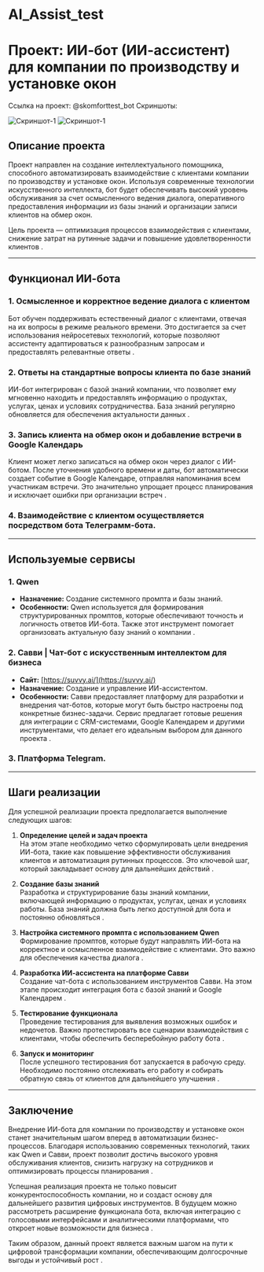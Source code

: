 # AI_Assist_test
# Проект: ИИ-бот (ИИ-ассистент) для компании по производству и установке окон

Ссылка на проект: @skomforttest_bot
Скриншоты:

![Скриншот-1](https://github.com/Vladimir-Grishin/AI_Assist_test/blob/main/Скриншот-1.png?raw=true)
![Скриншот-1](https://github.com/Vladimir-Grishin/AI_Assist_test/blob/main/Скриншот-2.png?raw=true)
## Описание проекта
Проект направлен на создание интеллектуального помощника, способного автоматизировать взаимодействие с клиентами компании по производству и установке окон. Используя современные технологии искусственного интеллекта, бот будет обеспечивать высокий уровень обслуживания за счет осмысленного ведения диалога, оперативного предоставления информации из базы знаний и организации записи клиентов на обмер окон.

Цель проекта — оптимизация процессов взаимодействия с клиентами, снижение затрат на рутинные задачи и повышение удовлетворенности клиентов . 

---

## Функционал ИИ-бота

### 1. Осмысленное и корректное ведение диалога с клиентом
Бот обучен поддерживать естественный диалог с клиентами, отвечая на их вопросы в режиме реального времени. Это достигается за счет использования нейросетевых технологий, которые позволяют ассистенту адаптироваться к разнообразным запросам и предоставлять релевантные ответы .

### 2. Ответы на стандартные вопросы клиента по базе знаний
ИИ-бот интегрирован с базой знаний компании, что позволяет ему мгновенно находить и предоставлять информацию о продуктах, услугах, ценах и условиях сотрудничества. База знаний регулярно обновляется для обеспечения актуальности данных .

### 3. Запись клиента на обмер окон и добавление встречи в Google Календарь
Клиент может легко записаться на обмер окон через диалог с ИИ-ботом. После уточнения удобного времени и даты, бот автоматически создает событие в Google Календаре, отправляя напоминания всем участникам встречи. Это значительно упрощает процесс планирования и исключает ошибки при организации встреч .

### 4. Взаимодействие c клиентом осуществляется посредством бота Телеграмм-бота.

---

## Используемые сервисы

### 1. **Qwen**
- **Назначение:** Создание системного промпта и базы знаний.
- **Особенности:** Qwen используется для формирования структурированных промптов, которые обеспечивают точность и логичность ответов ИИ-бота. Также этот инструмент помогает организовать актуальную базу знаний о компании .

### 2. **Савви | Чат-бот с искусственным интеллектом для бизнеса**
- **Сайт:** [https://suvvy.ai/](https://suvvy.ai/)
- **Назначение:** Создание и управление ИИ-ассистентом.
- **Особенности:** Савви предоставляет платформу для разработки и внедрения чат-ботов, которые могут быть быстро настроены под конкретные бизнес-задачи. Сервис предлагает готовые решения для интеграции с CRM-системами, Google Календарем и другими инструментами, что делает его идеальным выбором для данного проекта .

### 3. Платформа Telegram.

---

## Шаги реализации

Для успешной реализации проекта предполагается выполнение следующих шагов:

1. **Определение целей и задач проекта**  
   На этом этапе необходимо четко сформулировать цели внедрения ИИ-бота, такие как повышение эффективности обслуживания клиентов и автоматизация рутинных процессов. Это ключевой шаг, который закладывает основу для дальнейших действий .

2. **Создание базы знаний**  
   Разработка и структурирование базы знаний компании, включающей информацию о продуктах, услугах, ценах и условиях работы. База знаний должна быть легко доступной для бота и постоянно обновляться .

3. **Настройка системного промпта с использованием Qwen**  
   Формирование промптов, которые будут направлять ИИ-бота на корректное и осмысленное взаимодействие с клиентами. Это важно для обеспечения качества диалога .

4. **Разработка ИИ-ассистента на платформе Савви**  
   Создание чат-бота с использованием инструментов Савви. На этом этапе происходит интеграция бота с базой знаний и Google Календарем .

5. **Тестирование функционала**  
   Проведение тестирования для выявления возможных ошибок и недочетов. Важно протестировать все сценарии взаимодействия с клиентами, чтобы обеспечить бесперебойную работу бота .

6. **Запуск и мониторинг**  
   После успешного тестирования бот запускается в рабочую среду. Необходимо постоянно отслеживать его работу и собирать обратную связь от клиентов для дальнейшего улучшения .

---

## Заключение

Внедрение ИИ-бота для компании по производству и установке окон станет значительным шагом вперед в автоматизации бизнес-процессов. Благодаря использованию современных технологий, таких как Qwen и Савви, проект позволит достичь высокого уровня обслуживания клиентов, снизить нагрузку на сотрудников и оптимизировать процессы планирования .  

Успешная реализация проекта не только повысит конкурентоспособность компании, но и создаст основу для дальнейшего развития цифровых инструментов. В будущем можно рассмотреть расширение функционала бота, включая интеграцию с голосовыми интерфейсами и аналитическими платформами, что откроет новые возможности для бизнеса .  

Таким образом, данный проект является важным шагом на пути к цифровой трансформации компании, обеспечивающим долгосрочные выгоды и устойчивый рост .
```
